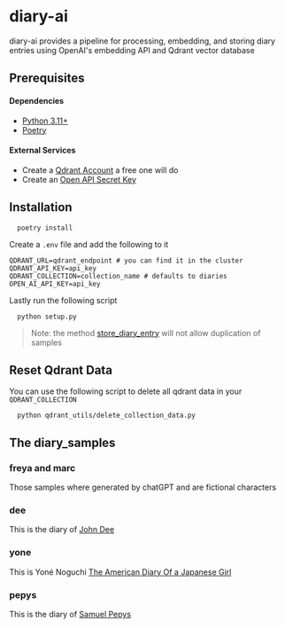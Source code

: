 # diary-ai

diary-ai provides a pipeline for processing, embedding, and storing diary entries using OpenAI's embedding API and Qdrant vector database

## Prerequisites

#### Dependencies
* [Python 3.11+](https://www.python.org/downloads/)
* [Poetry](https://python-poetry.org/docs/#installation)

#### External Services
* Create a [Qdrant Account](https://qdrant.tech/) a free one will do
* Create an [Open API Secret Key](https://platform.openai.com/api-keys)

## Installation

```shell
  poetry install
```

Create a `.env` file and add the following to it

```dotenv
QDRANT_URL=qdrant_endpoint # you can find it in the cluster
QDRANT_API_KEY=api_key
QDRANT_COLLECTION=collection_name # defaults to diaries
OPEN_AI_API_KEY=api_key
```

Lastly run the following script

```shell
  python setup.py
```

> Note: the method [store_diary_entry](qdrant_utils/qdrant_repository.py) will not allow duplication of samples

## Reset Qdrant Data
You can use the following script to delete all qdrant data in your `QDRANT_COLLECTION`

```shell
  python qdrant_utils/delete_collection_data.py
```

## The diary_samples

### freya and marc
Those samples where generated by chatGPT and are fictional characters

### dee
This is the diary of [John Dee](https://www.gutenberg.org/ebooks/19553)

### yone
This is Yoné Noguchi [The American Diary Of a Japanese Girl](https://www.gutenberg.org/ebooks/63256)

### pepys
This is the diary of [Samuel Pepys](https://www.gutenberg.org/ebooks/4200)
